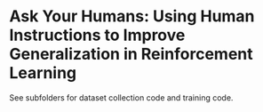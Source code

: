 # Ask Your Humans: Using Human Instructions to Improve Generalization in Reinforcement Learning

See subfolders for dataset collection code and training code.